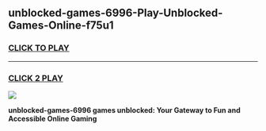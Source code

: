 
## unblocked-games-6996-Play-Unblocked-Games-Online-f75u1
<h3>
<a href="https://premium76.site?title=unblocked-games-6996&ref=25A">CLICK TO PLAY</a></h3>
<hr>

<h3>
<a href="https://premium76.site?title=unblocked-games-6996&ref=25A">CLICK 2 PLAY</a>
  
</h3>

<a href="https://premium76.site?title=unblocked-games-6996&ref=25A"><img src="https://clearcache.store/games.png"></a>


**unblocked-games-6996 games unblocked: Your Gateway to Fun and Accessible Online Gaming**
